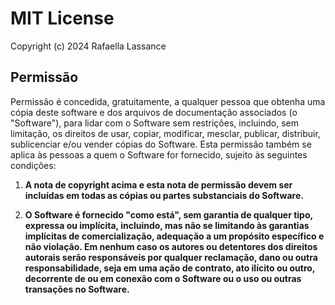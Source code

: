 # MIT License

Copyright (c) 2024 Rafaella Lassance

## Permissão

Permissão é concedida, gratuitamente, a qualquer pessoa que obtenha uma cópia deste software e dos arquivos de documentação associados (o "Software"), para lidar com o Software sem restrições, incluindo, sem limitação, os direitos de usar, copiar, modificar, mesclar, publicar, distribuir, sublicenciar e/ou vender cópias do Software. Esta permissão também se aplica às pessoas a quem o Software for fornecido, sujeito às seguintes condições:

1. **A nota de copyright acima e esta nota de permissão devem ser incluídas em todas as cópias ou partes substanciais do Software.**

2. **O Software é fornecido "como está", sem garantia de qualquer tipo, expressa ou implícita, incluindo, mas não se limitando às garantias implícitas de comercialização, adequação a um propósito específico e não violação. Em nenhum caso os autores ou detentores dos direitos autorais serão responsáveis por qualquer reclamação, dano ou outra responsabilidade, seja em uma ação de contrato, ato ilícito ou outro, decorrente de ou em conexão com o Software ou o uso ou outras transações no Software.**
